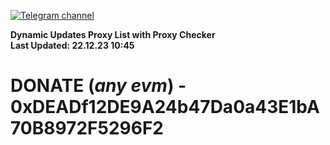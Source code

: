 [![Telegram channel](https://img.shields.io/endpoint?url=https://runkit.io/damiankrawczyk/telegram-badge/branches/master?url=https://t.me/n4z4v0d)](https://t.me/n4z4v0d) 

**Dynamic Updates Proxy List with Proxy Checker**  
**Last Updated: 22.12.23 10:45**

# DONATE (_any evm_) - 0xDEADf12DE9A24b47Da0a43E1bA70B8972F5296F2
